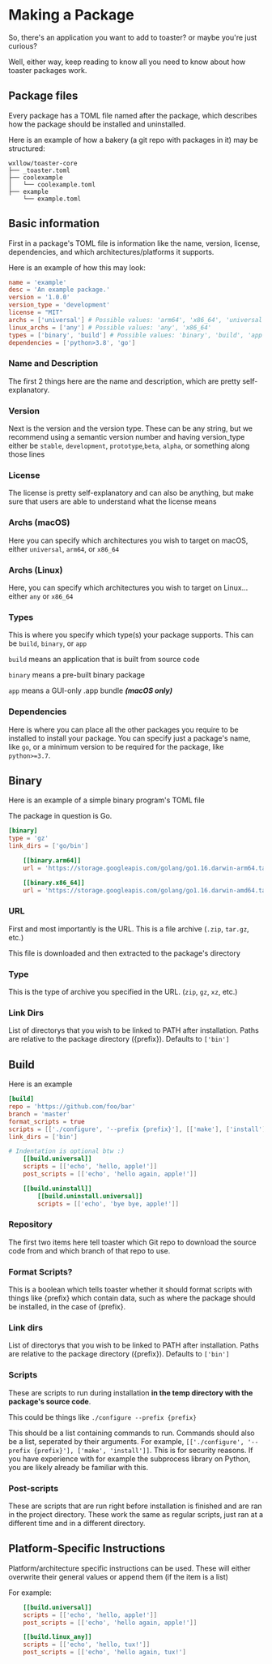 # Making a Package

So, there's an application you want to add to toaster? or maybe you're just curious?

Well, either way, keep reading to know all you need to know about how toaster packages work.

## Package files

Every package has a TOML file named after the package, which describes how the package should be installed and uninstalled.

Here is an example of how a bakery (a git repo with packages in it) may be structured:

```tree
wxllow/toaster-core
├── _toaster.toml
├── coolexample
│   └── coolexample.toml
├── example
    └── example.toml
```

## Basic information

First in a package's TOML file is information like the name, version, license, dependencies, and which architectures/platforms it supports.

Here is an example of how this may look:

```toml
name = 'example'
desc = 'An example package.'
version = '1.0.0'
version_type = 'development'
license = "MIT"
archs = ['universal'] # Possible values: 'arm64', 'x86_64', 'universal'
linux_archs = ['any'] # Possible values: 'any', 'x86_64'
types = ['binary', 'build'] # Possible values: 'binary', 'build', 'app'
dependencies = ['python>3.8', 'go']
```

### Name and Description

The first 2 things here are the name and description, which are pretty self-explanatory.

### Version

Next is the version and the version type. These can be any string, but we recommend using a semantic version number and having version_type either be `stable`, `development`, `prototype`,`beta`, `alpha`, or something along those lines

### License

The license is pretty self-explanatory and can also be anything, but make sure that users are able to understand what the license means

### Archs (macOS)

Here you can specify which architectures you wish to target on macOS, either `universal`, `arm64`, or `x86_64`

### Archs (Linux)

Here, you can specify which architectures you wish to target on Linux... either `any` or `x86_64`

### Types

This is where you specify which type(s) your package supports. This can be `build`, `binary`, or `app`

`build` means an application that is built from source code

`binary` means a pre-built binary package

`app` means a GUI-only .app bundle ***(macOS only)***

### Dependencies

Here is where you can place all the other packages you require to be installed to install your package. You can specify just a package's name, like `go`, or a minimum version to be required for the package, like `python>=3.7`.

## Binary

Here is an example of a simple binary program's TOML file

The package in question is Go.

```toml
[binary]
type = 'gz'
link_dirs = ['go/bin']

    [[binary.arm64]]
    url = 'https://storage.googleapis.com/golang/go1.16.darwin-arm64.tar.gz'

    [[binary.x86_64]]
    url = 'https://storage.googleapis.com/golang/go1.16.darwin-amd64.tar.gz'

```

### URL

First and most importantly is the URL. This is a file archive (`.zip`, `tar.gz`, etc.)

This file is downloaded and then extracted to the package's directory

### Type

This is the type of archive you specified in the URL. (`zip`, `gz`, `xz`, etc.)

### Link Dirs

List of directorys that you wish to be linked to PATH after installation. Paths are relative to the package directory ({prefix}). Defaults to `['bin']`

## Build

Here is an example

```toml
[build]
repo = 'https://github.com/foo/bar'
branch = 'master'
format_scripts = true
scripts = [['./configure', '--prefix {prefix}'], [['make'], ['install']]]
link_dirs = ['bin']

# Indentation is optional btw :)
    [[build.universal]]
    scripts = [['echo', 'hello, apple!']]
    post_scripts = [['echo', 'hello again, apple!']]

    [[build.uninstall]]
        [[build.uninstall.universal]]
        scripts = [['echo', 'bye bye, apple!']]
```

### Repository

The first two items here tell toaster which Git repo to download the source code from and which branch of that repo to use.

### Format Scripts?

This is a boolean which tells toaster whether it should format scripts with things like {prefix} which contain data, such as where the package should be installed, in the case of {prefix}.

### Link dirs

List of directorys that you wish to be linked to PATH after installation. Paths are relative to the package directory ({prefix}). Defaults to `['bin']`

### Scripts

These are scripts to run during installation **in the temp directory with the package's source code**.

This could be things like `./configure --prefix {prefix}`

This should be a list containing commands to run. Commands should also be a list, seperated by their arguments. For example, `[['./configure', '--prefix {prefix}'], ['make', 'install']]`. This is for security reasons. If you have experience with for example the subprocess library on Python, you are likely already be familiar with this.

### Post-scripts

These are scripts that are run right before installation is finished and are ran in the project directory. These work the same as regular scripts, just ran at a different time and in a different directory.

## Platform-Specific Instructions

Platform/architecture specific instructions can be used. These will either overwrite their general values or append them (if the item is a list)

For example:

```toml
    [[build.universal]]
    scripts = [['echo', 'hello, apple!']]
    post_scripts = [['echo', 'hello again, apple!']]

    [[build.linux_any]]
    scripts = [['echo', 'hello, tux!']]
    post_scripts = [['echo', 'hello again, tux!']
```
